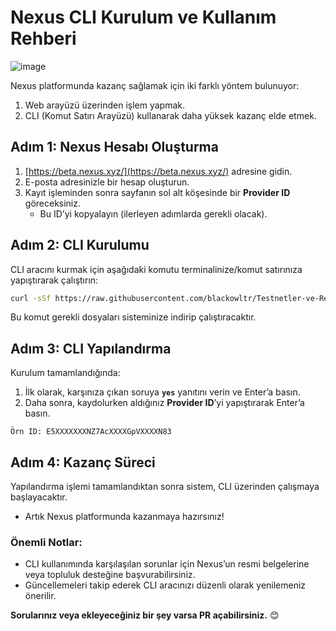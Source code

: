 # Nexus CLI Kurulum ve Kullanım Rehberi  

![image](https://github.com/user-attachments/assets/5e4ec2c7-569b-45fb-9ddb-468854bad618)

Nexus platformunda kazanç sağlamak için iki farklı yöntem bulunuyor:  
1. Web arayüzü üzerinden işlem yapmak.  
2. CLI (Komut Satırı Arayüzü) kullanarak daha yüksek kazanç elde etmek.  

## Adım 1: Nexus Hesabı Oluşturma  

1. [https://beta.nexus.xyz/](https://beta.nexus.xyz/) adresine gidin.  
2. E-posta adresinizle bir hesap oluşturun.  
3. Kayıt işleminden sonra sayfanın sol alt köşesinde bir **Provider ID** göreceksiniz.  
   - Bu ID’yi kopyalayın (ilerleyen adımlarda gerekli olacak).  

## Adım 2: CLI Kurulumu  

CLI aracını kurmak için aşağıdaki komutu terminalinize/komut satırınıza yapıştırarak çalıştırın:  

```bash
curl -sSf https://raw.githubusercontent.com/blackowltr/Testnetler-ve-Rehberler/refs/heads/main/Nexus/cli.sh | sh
```

Bu komut gerekli dosyaları sisteminize indirip çalıştıracaktır.  

## Adım 3: CLI Yapılandırma  

Kurulum tamamlandığında:  

1. İlk olarak, karşınıza çıkan soruya **`yes`** yanıtını verin ve Enter’a basın.  
2. Daha sonra, kaydolurken aldığınız **Provider ID**’yi yapıştırarak Enter’a basın.  

`Örn ID: E5XXXXXXXNZ7AcXXXXGpVXXXXN83`

## Adım 4: Kazanç Süreci  

Yapılandırma işlemi tamamlandıktan sonra sistem, CLI üzerinden çalışmaya başlayacaktır.  
- Artık Nexus platformunda kazanmaya hazırsınız!  

### Önemli Notlar:  

- CLI kullanımında karşılaşılan sorunlar için Nexus’un resmi belgelerine veya topluluk desteğine başvurabilirsiniz.  
- Güncellemeleri takip ederek CLI aracınızı düzenli olarak yenilemeniz önerilir.  

**Sorularınız veya ekleyeceğiniz bir şey varsa PR açabilirsiniz.** 😊  
